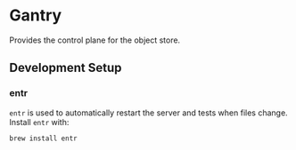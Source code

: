 # Gantry

Provides the control plane for the object store.

## Development Setup

### entr

`entr` is used to automatically restart the server and tests when files change.
Install `entr` with:

```bash
brew install entr
```
